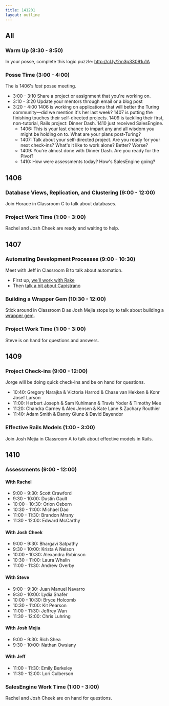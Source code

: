 ```yaml
---
title: 141201
layout: outline
---
```


## All

### Warm Up (8:30 - 8:50)

In your posse, complete this logic puzzle: http://cl.ly/2m3p33091u1A

### Posse Time (3:00 - 4:00)

The is 1406's *last* posse meeting.

* 3:00 - 3:10 Share a project or assignment that you're working on.
* 3:10 - 3:20 Update your mentors through email or a blog post
* 3:20 - 4:00 1406 is working on applications that will better the Turing community—did we mention it's her last week? 1407 is putting the finishing touches their self-directed projects. 1409 is tackling their first, non-tutorial, Rails project: Dinner Dash. 1410 just received SalesEngine.
  * 1406: This is your last chance to impart any and all wisdom you might be holding on to. What are your plans post-Turing?
  * 1407: Talk about your self-directed project. Are you ready for your next check-ins? What's it like to work alone? Better? Worse?
  * 1409: You're almost done with Dinner Dash. Are you ready for the Pivot?
  * 1410: How were assessments today? How's SalesEngine going?

## 1406

### Database Views, Replication, and Clustering (9:00 - 12:00)

Join Horace in Classroom C to talk about databases.

### Project Work Time (1:00 - 3:00)

Rachel and Josh Cheek are ready and waiting to help.

## 1407

### Automating Development Processes (9:00 - 10:30)

Meet with Jeff in Classroom B to talk about automation.

* First up, [we'll work with Rake](http://tutorials.jumpstartlab.com/topics/systems/automation.html)
* Then [talk a bit about Capistrano](http://tutorials.jumpstartlab.com/topics/deploying_with_capistrano.html)

### Building a Wrapper Gem (10:30 - 12:00)

Stick around in Classroom B as Josh Mejia stops by to talk about building a [wrapper gem](https://github.com/turingschool/lesson_plans/blob/master/ruby_04-apis_and_scalability/writing_a_wrapper_gem.markdown).

### Project Work Time (1:00 - 3:00)

Steve is on hand for questions and answers.

## 1409

### Project Check-ins (9:00 - 12:00)

Jorge will be doing quick check-ins and be on hand for questions.

* 10:40: Gregory Narajka & Victoria Harrod & Chase van Hekken & Konr Josef Larson
* 11:00: Herbert Joseph & Sam Kuhlmann & Travis Yoder & Timothy Mee
* 11:20: Chandra Carney & Alex Jensen & Kate Lane & Zachary Routhier
* 11:40: Adam Smith & Danny Glunz & David Bayendor

### Effective Rails Models (1:00 - 3:00)

Join Josh Mejia in Classroom A to talk about effective models in Rails.

## 1410

### Assessments (9:00 - 12:00)

#### With Rachel

* 9:00 - 9:30: Scott Crawford
* 9:30 - 10:00: Dustin Gault
* 10:00 - 10:30: Orion Osborn
* 10:30 - 11:00: Michael Dao
* 11:00 - 11:30: Brandon Mrsny
* 11:30 - 12:00: Edward McCarthy

#### With Josh Cheek

* 9:00 - 9:30: Bhargavi Satpathy
* 9:30 - 10:00: Krista A Nelson
* 10:00 - 10:30: Alexandra Robinson
* 10:30 - 11:00: Laura Whalin
* 11:00 - 11:30: Andrew Overby

#### With Steve

* 9:00 - 9:30: Juan Manuel Navarro
* 9:30 - 10:00: Lydia Shafer
* 10:00 - 10:30: Bryce Holcomb
* 10:30 - 11:00: Kit Pearson
* 11:00 - 11:30: Jeffrey Wan
* 11:30 - 12:00: Chris Luhring

#### With Josh Mejia

* 9:00 - 9:30: Rich Shea
* 9:30 - 10:00: Nathan Owsiany

#### With Jeff

* 11:00 - 11:30: Emily Berkeley
* 11:30 - 12:00: Lori Culberson

### SalesEngine Work Time (1:00 - 3:00)

Rachel and Josh Cheek are on hand for questions.
